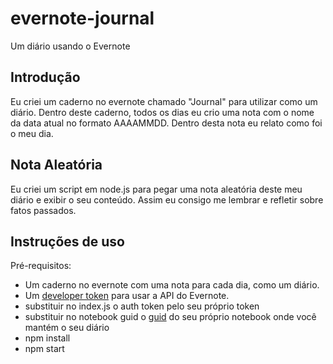 # evernote-journal

Um diário usando o Evernote

## Introdução

Eu criei um caderno no evernote chamado "Journal" para utilizar como um diário. Dentro deste caderno, todos os dias eu crio uma nota com o nome da data atual no formato AAAAMMDD.
Dentro desta nota eu relato como foi o meu dia.

## Nota Aleatória

Eu criei um script em node.js para pegar uma nota aleatória deste meu diário e exibir o seu conteúdo. Assim eu consigo me lembrar e refletir sobre fatos passados.

## Instruções de uso

Pré-requisitos: 

* Um caderno no evernote com uma nota para cada dia, como um diário.
* Um [developer token](https://dev.evernote.com/get-token/) para usar a API do Evernote.
* substituir no index.js o auth token pelo seu próprio token
* substituir no notebook guid o [guid](https://discussion.evernote.com/topic/37081-archived-how-to-find-notebook_guid/) do seu próprio notebook onde você mantém o seu diário
* npm install
* npm start
